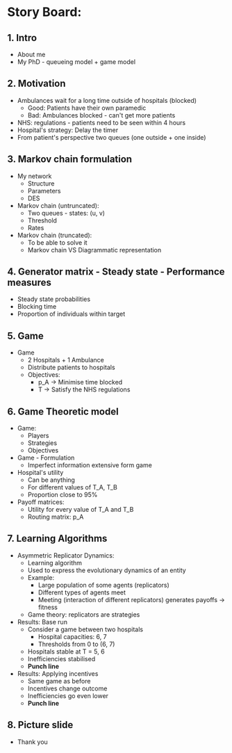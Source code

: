 # **Story Board**:

## 1. Intro
- About me
- My PhD - queueing model + game model

## 2. Motivation
- Ambulances wait for a long time outside of hospitals (blocked)
  - Good: Patients have their own paramedic
  - Bad: Ambulances blocked - can't get more patients
- NHS: regulations - patients need to be seen within 4 hours
- Hospital's strategy: Delay the timer
- From patient's perspective two queues (one outside + one inside)

## 3. Markov chain formulation
- My network
  - Structure
  - Parameters
  - DES
- Markov chain (untruncated):
  - Two queues - states: (u, v)
  - Threshold
  - Rates
- Markov chain (truncated):
  - To be able to solve it
  - Markov chain VS Diagrammatic representation

## 4. Generator matrix - Steady state - Performance measures
- Steady state probabilities
- Blocking time
- Proportion of individuals within target

## 5. Game
- Game
  - 2 Hospitals + 1 Ambulance
  - Distribute patients to hospitals
  - Objectives:
    - p_A -> Minimise time blocked
    - T -> Satisfy the NHS regulations

## 6. Game Theoretic model
- Game:
  - Players
  - Strategies
  - Objectives
- Game - Formulation
  - Imperfect information extensive form game
- Hospital's utility
  - Can be anything
  - For different values of T_A, T_B
  - Proportion close to 95%
- Payoff matrices:
  - Utility for every value of T_A and T_B
  - Routing matrix: p_A

## 7. Learning Algorithms
- Asymmetric Replicator Dynamics:
  - Learning algorithm
  - Used to express the evolutionary dynamics of an entity
  - Example:
    - Large population of some agents (replicators)
    - Different types of agents meet
    - Meeting (interaction of different replicators) generates payoffs -> fitness
  - Game theory: replicators are strategies
- Results: Base run
  - Consider a game between two hospitals
    - Hospital capacities: 6, 7
    - Thresholds from 0 to (6, 7)
  - Hospitals stable at T = 5, 6
  - Inefficiencies stabilised
  - **Punch line**
- Results: Applying incentives
  - Same game as before
  - Incentives change outcome
  - Inefficiencies go even lower
  - **Punch line**

## 8. Picture slide
- Thank you